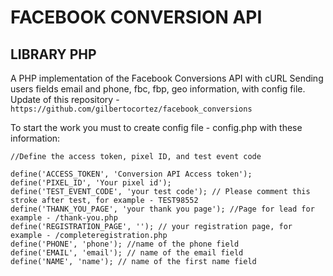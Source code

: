 # FACEBOOK CONVERSION API 
## LIBRARY PHP
A PHP implementation of the Facebook Conversions API with cURL
Sending users fields email and phone, fbc, fbp, geo information, with config file. Update of this repository - ```https://github.com/gilbertocortez/facebook_conversions```

To start the work you must to create config file - config.php with these information:
 ```
 //Define the access token, pixel ID, and test event code

define('ACCESS_TOKEN', 'Conversion API Access token');
define('PIXEL_ID', 'Your pixel id');
define('TEST_EVENT_CODE', 'your test code'); // Please comment this stroke after test, for example - TEST98552
define('THANK_YOU_PAGE', 'your thank you page'); //Page for lead for example - /thank-you.php
define('REGISTRATION_PAGE', ''); // your registration page, for example - /completeregistration.php
define('PHONE', 'phone'); //name of the phone field
define('EMAIL', 'email'); // name of the email field
define('NAME', 'name'); // name of the first name field
```
